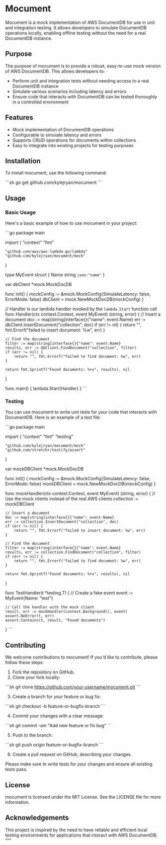 # Mocument

Mocument is a mock implementation of AWS DocumentDB for use in unit and integration testing. It allows developers to simulate DocumentDB operations locally, enabling offline testing without the need for a real DocumentDB instance.

## Purpose

The purpose of mocument is to provide a robust, easy-to-use mock version of AWS DocumentDB. This allows developers to:

- Perform unit and integration tests without needing access to a real DocumentDB instance
- Simulate various scenarios including latency and errors
- Ensure code that interacts with DocumentDB can be tested thoroughly in a controlled environment

## Features

- Mock implementation of DocumentDB operations
- Configurable to simulate latency and errors
- Supports CRUD operations for documents within collections
- Easy to integrate into existing projects for testing purposes

## Installation

To install mocument, use the following command:

\`\`\`sh
go get github.com/kylejryan/mocument
\`\`\`

## Usage

### Basic Usage

Here's a basic example of how to use mocument in your project:

\`\`\`go
package main

import (
    "context"
    "fmt"

    "github.com/aws/aws-lambda-go/lambda"
    "github.com/kylejryan/mocument/mock"
)

type MyEvent struct {
    Name string `json:"name"`
}

var dbClient *mock.MockDocDB

func init() {
    mockConfig := &mock.MockConfig{SimulateLatency: false, ErrorMode: false}
    dbClient = mock.NewMockDocDB(mockConfig)
}

// Handler is our lambda handler invoked by the `lambda.Start` function call
func Handler(ctx context.Context, event MyEvent) (string, error) {
    // Insert a document
    doc := map[string]interface{}{"name": event.Name}
    err := dbClient.InsertDocument("collection", doc)
    if (err != nil) {
        return "", fmt.Errorf("failed to insert document: %w", err)
    }

    // Find the document
    filter := map[string]interface{}{"name": event.Name}
    results, err := dbClient.FindDocument("collection", filter)
    if (err != nil) {
        return "", fmt.Errorf("failed to find document: %w", err)
    }

    return fmt.Sprintf("Found documents: %+v", results), nil
}

func main() {
    lambda.Start(Handler)
}
\`\`\`

### Testing

You can use mocument to write unit tests for your code that interacts with DocumentDB. Here is an example of a test file:

\`\`\`go
package main

import (
    "context"
    "fmt"
    "testing"

    "github.com/kylejryan/mocument/mock"
    "github.com/stretchr/testify/assert"
)

var mockDBClient *mock.MockDocDB

func init() {
    mockConfig := &mock.MockConfig{SimulateLatency: false, ErrorMode: false}
    mockDBClient = mock.NewMockDocDB(mockConfig)
}

func mockHandler(ctx context.Context, event MyEvent) (string, error) {
    // Use the mock clients instead of the real AWS clients
    collection := mockDBClient

    // Insert a document
    doc := map[string]interface{}{"name": event.Name}
    err := collection.InsertDocument("collection", doc)
    if (err != nil) {
        return "", fmt.Errorf("failed to insert document: %w", err)
    }

    // Find the document
    filter := map[string]interface{}{"name": event.Name}
    results, err := collection.FindDocument("collection", filter)
    if (err != nil) {
        return "", fmt.Errorf("failed to find document: %w", err)
    }

    return fmt.Sprintf("Found documents: %+v", results), nil
}

func TestHandler(t *testing.T) {
    // Create a fake event
    event := MyEvent{Name: "test"}

    // Call the handler with the mock client
    result, err := mockHandler(context.Background(), event)
    assert.NoError(t, err)
    assert.Contains(t, result, "Found documents")
}
\`\`\`

## Contributing

We welcome contributions to mocument! If you'd like to contribute, please follow these steps:

1. Fork the repository on GitHub.
2. Clone your fork locally:

\`\`\`sh
git clone https://github.com/your-username/mocument.git
\`\`\`

3. Create a branch for your feature or bug fix:

\`\`\`sh
git checkout -b feature-or-bugfix-branch
\`\`\`

4. Commit your changes with a clear message:

\`\`\`sh
git commit -am "Add new feature or fix bug"
\`\`\`

5. Push to the branch:

\`\`\`sh
git push origin feature-or-bugfix-branch
\`\`\`

6. Create a pull request on GitHub, describing your changes.
   
Please make sure to write tests for your changes and ensure all existing tests pass.

## License

mocument is licensed under the MIT License. See the LICENSE file for more information.

## Acknowledgements

This project is inspired by the need to have reliable and efficient local testing environments for applications that interact with AWS DocumentDB.
"""